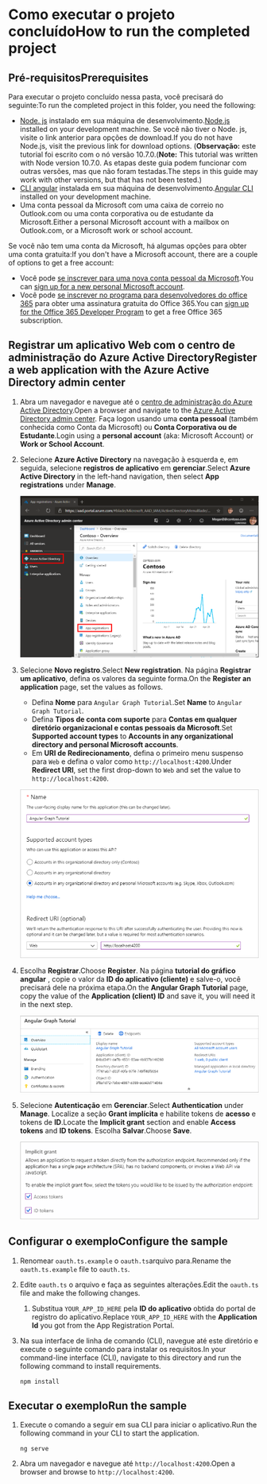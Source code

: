 # <a name="how-to-run-the-completed-project"></a><span data-ttu-id="e4e4b-101">Como executar o projeto concluído</span><span class="sxs-lookup"><span data-stu-id="e4e4b-101">How to run the completed project</span></span>

## <a name="prerequisites"></a><span data-ttu-id="e4e4b-102">Pré-requisitos</span><span class="sxs-lookup"><span data-stu-id="e4e4b-102">Prerequisites</span></span>

<span data-ttu-id="e4e4b-103">Para executar o projeto concluído nessa pasta, você precisará do seguinte:</span><span class="sxs-lookup"><span data-stu-id="e4e4b-103">To run the completed project in this folder, you need the following:</span></span>

- <span data-ttu-id="e4e4b-104">[Node. js](https://nodejs.org) instalado em sua máquina de desenvolvimento.</span><span class="sxs-lookup"><span data-stu-id="e4e4b-104">[Node.js](https://nodejs.org) installed on your development machine.</span></span> <span data-ttu-id="e4e4b-105">Se você não tiver o Node. js, visite o link anterior para opções de download.</span><span class="sxs-lookup"><span data-stu-id="e4e4b-105">If you do not have Node.js, visit the previous link for download options.</span></span> <span data-ttu-id="e4e4b-106">(**Observação:** este tutorial foi escrito com o nó versão 10.7.0.</span><span class="sxs-lookup"><span data-stu-id="e4e4b-106">(**Note:** This tutorial was written with Node version 10.7.0.</span></span> <span data-ttu-id="e4e4b-107">As etapas deste guia podem funcionar com outras versões, mas que não foram testadas.</span><span class="sxs-lookup"><span data-stu-id="e4e4b-107">The steps in this guide may work with other versions, but that has not been tested.)</span></span>
- <span data-ttu-id="e4e4b-108">[CLI angular](https://cli.angular.io/) instalada em sua máquina de desenvolvimento.</span><span class="sxs-lookup"><span data-stu-id="e4e4b-108">[Angular CLI](https://cli.angular.io/) installed on your development machine.</span></span>
- <span data-ttu-id="e4e4b-109">Uma conta pessoal da Microsoft com uma caixa de correio no Outlook.com ou uma conta corporativa ou de estudante da Microsoft.</span><span class="sxs-lookup"><span data-stu-id="e4e4b-109">Either a personal Microsoft account with a mailbox on Outlook.com, or a Microsoft work or school account.</span></span>

<span data-ttu-id="e4e4b-110">Se você não tem uma conta da Microsoft, há algumas opções para obter uma conta gratuita:</span><span class="sxs-lookup"><span data-stu-id="e4e4b-110">If you don't have a Microsoft account, there are a couple of options to get a free account:</span></span>

- <span data-ttu-id="e4e4b-111">Você pode [se inscrever para uma nova conta pessoal da Microsoft](https://signup.live.com/signup?wa=wsignin1.0&rpsnv=12&ct=1454618383&rver=6.4.6456.0&wp=MBI_SSL_SHARED&wreply=https://mail.live.com/default.aspx&id=64855&cbcxt=mai&bk=1454618383&uiflavor=web&uaid=b213a65b4fdc484382b6622b3ecaa547&mkt=E-US&lc=1033&lic=1).</span><span class="sxs-lookup"><span data-stu-id="e4e4b-111">You can [sign up for a new personal Microsoft account](https://signup.live.com/signup?wa=wsignin1.0&rpsnv=12&ct=1454618383&rver=6.4.6456.0&wp=MBI_SSL_SHARED&wreply=https://mail.live.com/default.aspx&id=64855&cbcxt=mai&bk=1454618383&uiflavor=web&uaid=b213a65b4fdc484382b6622b3ecaa547&mkt=E-US&lc=1033&lic=1).</span></span>
- <span data-ttu-id="e4e4b-112">Você pode [se inscrever no programa para desenvolvedores do office 365](https://developer.microsoft.com/office/dev-program) para obter uma assinatura gratuita do Office 365.</span><span class="sxs-lookup"><span data-stu-id="e4e4b-112">You can [sign up for the Office 365 Developer Program](https://developer.microsoft.com/office/dev-program) to get a free Office 365 subscription.</span></span>

## <a name="register-a-web-application-with-the-azure-active-directory-admin-center"></a><span data-ttu-id="e4e4b-113">Registrar um aplicativo Web com o centro de administração do Azure Active Directory</span><span class="sxs-lookup"><span data-stu-id="e4e4b-113">Register a web application with the Azure Active Directory admin center</span></span>

1. <span data-ttu-id="e4e4b-114">Abra um navegador e navegue até o [centro de administração do Azure Active Directory](https://aad.portal.azure.com).</span><span class="sxs-lookup"><span data-stu-id="e4e4b-114">Open a browser and navigate to the [Azure Active Directory admin center](https://aad.portal.azure.com).</span></span> <span data-ttu-id="e4e4b-115">Faça logon usando uma **conta pessoal** (também conhecida como Conta da Microsoft) ou **Conta Corporativa ou de Estudante**.</span><span class="sxs-lookup"><span data-stu-id="e4e4b-115">Login using a **personal account** (aka: Microsoft Account) or **Work or School Account**.</span></span>

1. <span data-ttu-id="e4e4b-116">Selecione **Azure Active Directory** na navegação à esquerda e, em seguida, selecione **registros de aplicativo** em **gerenciar**.</span><span class="sxs-lookup"><span data-stu-id="e4e4b-116">Select **Azure Active Directory** in the left-hand navigation, then select **App registrations** under **Manage**.</span></span>

    ![<span data-ttu-id="e4e4b-117">Uma captura de tela dos registros de aplicativo</span><span class="sxs-lookup"><span data-stu-id="e4e4b-117">A screenshot of the App registrations</span></span> ](/tutorial/images/aad-portal-app-registrations.png)

1. <span data-ttu-id="e4e4b-118">Selecione **Novo registro**.</span><span class="sxs-lookup"><span data-stu-id="e4e4b-118">Select **New registration**.</span></span> <span data-ttu-id="e4e4b-119">Na página **Registrar um aplicativo**, defina os valores da seguinte forma.</span><span class="sxs-lookup"><span data-stu-id="e4e4b-119">On the **Register an application** page, set the values as follows.</span></span>

    - <span data-ttu-id="e4e4b-120">Defina **Nome** para `Angular Graph Tutorial`.</span><span class="sxs-lookup"><span data-stu-id="e4e4b-120">Set **Name** to `Angular Graph Tutorial`.</span></span>
    - <span data-ttu-id="e4e4b-121">Defina **Tipos de conta com suporte** para **Contas em qualquer diretório organizacional e contas pessoais da Microsoft**.</span><span class="sxs-lookup"><span data-stu-id="e4e4b-121">Set **Supported account types** to **Accounts in any organizational directory and personal Microsoft accounts**.</span></span>
    - <span data-ttu-id="e4e4b-122">Em **URI de Redirecionamento**, defina o primeiro menu suspenso para `Web` e defina o valor como `http://localhost:4200`.</span><span class="sxs-lookup"><span data-stu-id="e4e4b-122">Under **Redirect URI**, set the first drop-down to `Web` and set the value to `http://localhost:4200`.</span></span>

    ![Uma captura de tela da página registrar um aplicativo](/tutorial/images/aad-register-an-app.png)

1. <span data-ttu-id="e4e4b-124">Escolha **Registrar**.</span><span class="sxs-lookup"><span data-stu-id="e4e4b-124">Choose **Register**.</span></span> <span data-ttu-id="e4e4b-125">Na página **tutorial do gráfico angular** , copie o valor da **ID do aplicativo (cliente)** e salve-o, você precisará dele na próxima etapa.</span><span class="sxs-lookup"><span data-stu-id="e4e4b-125">On the **Angular Graph Tutorial** page, copy the value of the **Application (client) ID** and save it, you will need it in the next step.</span></span>

    ![Uma captura de tela da ID do aplicativo do novo registro de aplicativo](/tutorial/images/aad-application-id.png)

1. <span data-ttu-id="e4e4b-127">Selecione **Autenticação** em **Gerenciar**.</span><span class="sxs-lookup"><span data-stu-id="e4e4b-127">Select **Authentication** under **Manage**.</span></span> <span data-ttu-id="e4e4b-128">Localize a seção **Grant implícita** e habilite tokens de **acesso** e tokens de **ID**.</span><span class="sxs-lookup"><span data-stu-id="e4e4b-128">Locate the **Implicit grant** section and enable **Access tokens** and **ID tokens**.</span></span> <span data-ttu-id="e4e4b-129">Escolha **Salvar**.</span><span class="sxs-lookup"><span data-stu-id="e4e4b-129">Choose **Save**.</span></span>

    ![Uma captura de tela da seção Grant implícita](/tutorial/images/aad-implicit-grant.png)

## <a name="configure-the-sample"></a><span data-ttu-id="e4e4b-131">Configurar o exemplo</span><span class="sxs-lookup"><span data-stu-id="e4e4b-131">Configure the sample</span></span>

1. <span data-ttu-id="e4e4b-132">Renomear `oauth.ts.example` o `oauth.ts`arquivo para.</span><span class="sxs-lookup"><span data-stu-id="e4e4b-132">Rename the `oauth.ts.example` file to `oauth.ts`.</span></span>
1. <span data-ttu-id="e4e4b-133">Edite `oauth.ts` o arquivo e faça as seguintes alterações.</span><span class="sxs-lookup"><span data-stu-id="e4e4b-133">Edit the `oauth.ts` file and make the following changes.</span></span>
    1. <span data-ttu-id="e4e4b-134">Substitua `YOUR_APP_ID_HERE` pela **ID do aplicativo** obtida do portal de registro do aplicativo.</span><span class="sxs-lookup"><span data-stu-id="e4e4b-134">Replace `YOUR_APP_ID_HERE` with the **Application Id** you got from the App Registration Portal.</span></span>
1. <span data-ttu-id="e4e4b-135">Na sua interface de linha de comando (CLI), navegue até este diretório e execute o seguinte comando para instalar os requisitos.</span><span class="sxs-lookup"><span data-stu-id="e4e4b-135">In your command-line interface (CLI), navigate to this directory and run the following command to install requirements.</span></span>

    ```Shell
    npm install
    ```

## <a name="run-the-sample"></a><span data-ttu-id="e4e4b-136">Executar o exemplo</span><span class="sxs-lookup"><span data-stu-id="e4e4b-136">Run the sample</span></span>

1. <span data-ttu-id="e4e4b-137">Execute o comando a seguir em sua CLI para iniciar o aplicativo.</span><span class="sxs-lookup"><span data-stu-id="e4e4b-137">Run the following command in your CLI to start the application.</span></span>

    ```Shell
    ng serve
    ```

1. <span data-ttu-id="e4e4b-138">Abra um navegador e navegue até `http://localhost:4200`.</span><span class="sxs-lookup"><span data-stu-id="e4e4b-138">Open a browser and browse to `http://localhost:4200`.</span></span>

